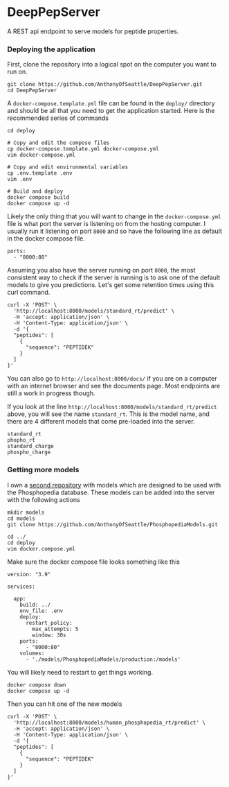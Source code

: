 # DeepPepServer

A REST api endpoint to serve models for peptide properties.

### Deploying the application

First, clone the repository into a logical spot on the computer you want to run on.
```
git clone https://github.com/AnthonyOfSeattle/DeepPepServer.git
cd DeepPepServer
```

A  `docker-compose.template.yml` file can be found in the `deploy/` directory and should be all that you need to get the application started.
Here is the recommended series of commands

```
cd deploy

# Copy and edit the compose files
cp docker-compose.template.yml docker-compose.yml
vim docker-compose.yml

# Copy and edit environmental variables
cp .env.template .env
vim .env

# Build and deploy
docker compose build
docker compose up -d
```

Likely the only thing that you will want to change in the `docker-compose.yml` file is what port the server is listening on from the hosting computer.
I usually run it listening on port `8000` and so have the following line as default in the docker compose file.

```
ports:
  - "8000:80"
```

Assuming you also have the server running on port `8000`, the most consistent way to check if the server is running is to ask one of the default
models to give you predictions. Let's get some retention times using this curl command.

```
curl -X 'POST' \
  'http://localhost:8000/models/standard_rt/predict' \
  -H 'accept: application/json' \
  -H 'Content-Type: application/json' \
  -d '{
  "peptides": [
    {
      "sequence": "PEPTIDEK"
    }
  ]
}'
```

You can also go to `http://localhost:8000/docs/` if you are on a computer with an internet browser and see the documents page.
Most endpoints are still a work in progress though.

If you look at the line `http://localhost:8000/models/standard_rt/predict` above, you will see the name `standard_rt`.
This is the model name, and there are 4 different models that come pre-loaded into the server.

```
standard_rt
phopho_rt
standard_charge
phospho_charge
```

### Getting more models

I own a [second repository](https://github.com/AnthonyOfSeattle/PhosphopediaModels) with models which are designed to be used with the Phosphopedia database.
These models can be added into the server with the following actions

```
mkdir models
cd models
git clone https://github.com/AnthonyOfSeattle/PhosphopediaModels.git

cd ../
cd deploy
vim docker.compose.yml
```

Make sure the docker compose file looks something like this

```
version: "3.9"

services:

  app:
    build: ../
    env_file: .env
    deploy:
      restart_policy:
        max_attempts: 5
        window: 30s
    ports:
      - "8000:80"
    volumes:
      - './models/PhosphopediaModels/production:/models'
```

You will likely need to restart to get things working.

```
docker compose down
docker compose up -d
```

Then you can hit one of the new models

```
curl -X 'POST' \
  'http://localhost:8000/models/human_phosphopedia_rt/predict' \
  -H 'accept: application/json' \
  -H 'Content-Type: application/json' \
  -d '{
  "peptides": [
    {
      "sequence": "PEPTIDEK"
    }
  ]
}'
```
